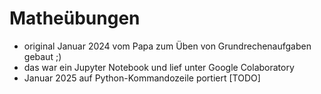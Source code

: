 # Matheübungen

- original Januar 2024 vom Papa zum Üben von Grundrechenaufgaben gebaut ;)
- das war ein Jupyter Notebook und lief unter Google Colaboratory
- Januar 2025 auf Python-Kommandozeile portiert [TODO]